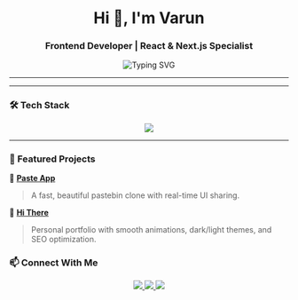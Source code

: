 <h1 align="center">Hi 👋, I'm Varun</h1>
<h3 align="center">Frontend Developer | React & Next.js Specialist</h3>

<p align="center">
  <img src="https://readme-typing-svg.herokuapp.com?font=Fira+Code&size=22&pause=1000&center=true&vCenter=true&width=500&lines=Building+beautiful+web+experiences;React%2C+Next.js+%2C+TypeScript+Specialist;Modern+UI+%2B+UX+Craftsman" alt="Typing SVG" />
</p>

---

---

### 🛠 Tech Stack

<p align="center">
  <img src="https://skillicons.dev/icons?i=react,nextjs,ts,js,html,css,tailwind,mui,express,jest,vercel,git,github,figma" />
</p>

---

### 🚀 Featured Projects

📌 **[Paste App](https://lobster-git-main-2ybs-projects.vercel.app/)**

> A fast, beautiful pastebin clone with real-time UI sharing.

📌 **[Hi There](https://hi-there-hyjkk6uh7-2ybs-projects.vercel.app/)**

> Personal portfolio with smooth animations, dark/light themes, and SEO optimization.

### 📫 Connect With Me

<p align="center">
  <a href="https://www.linkedin.com/in/varunsaxena1912/">
    <img src="https://img.shields.io/badge/LinkedIn-Connect-blue?style=for-the-badge&logo=linkedin" />
  </a>
  <a href="https://my-portfolio-one-puce-63.vercel.app/">
    <img src="https://img.shields.io/badge/Portfolio-Visit-2b72e0?style=for-the-badge&logo=vercel" />
  </a>
  <a href="mailto:varunsaxena1912@gmail.com">
    <img src="https://img.shields.io/badge/Gmail-Mail-red?style=for-the-badge&logo=gmail" />
  </a>
</p>

